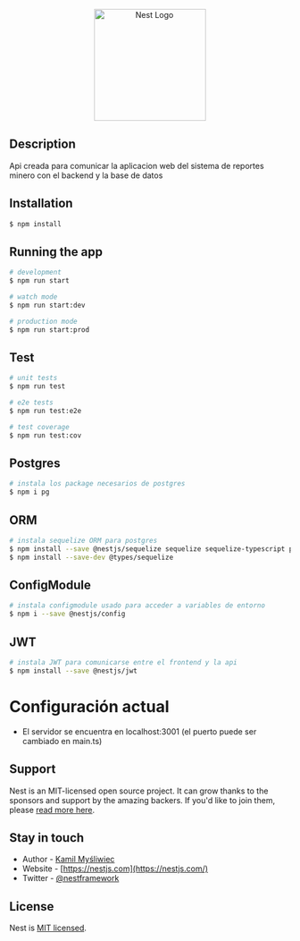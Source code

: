 <p align="center">
  <a href="http://nestjs.com/" target="blank"><img src="https://nestjs.com/img/logo-small.svg" width="200" alt="Nest Logo" /></a>
</p>

[circleci-image]: https://img.shields.io/circleci/build/github/nestjs/nest/master?token=abc123def456
[circleci-url]: https://circleci.com/gh/nestjs/nest

  

## Description

Api creada para comunicar la aplicacion web del sistema de reportes minero con el backend y la base de datos

## Installation

```bash
$ npm install
```

## Running the app

```bash
# development
$ npm run start

# watch mode
$ npm run start:dev

# production mode
$ npm run start:prod
```

## Test

```bash
# unit tests
$ npm run test

# e2e tests
$ npm run test:e2e

# test coverage
$ npm run test:cov
```

## Postgres
```bash
# instala los package necesarios de postgres
$ npm i pg
```

## ORM
```bash
# instala sequelize ORM para postgres
$ npm install --save @nestjs/sequelize sequelize sequelize-typescript postgres
$ npm install --save-dev @types/sequelize
```
## ConfigModule
```bash
# instala configmodule usado para acceder a variables de entorno
$ npm i --save @nestjs/config
```

## JWT
```bash
# instala JWT para comunicarse entre el frontend y la api
$ npm install --save @nestjs/jwt
```

# Configuración actual
* El servidor se encuentra en localhost:3001 (el puerto puede ser cambiado en main.ts)

## Support

Nest is an MIT-licensed open source project. It can grow thanks to the sponsors and support by the amazing backers. If you'd like to join them, please [read more here](https://docs.nestjs.com/support).

## Stay in touch

- Author - [Kamil Myśliwiec](https://kamilmysliwiec.com)
- Website - [https://nestjs.com](https://nestjs.com/)
- Twitter - [@nestframework](https://twitter.com/nestframework)

## License

Nest is [MIT licensed](LICENSE).
